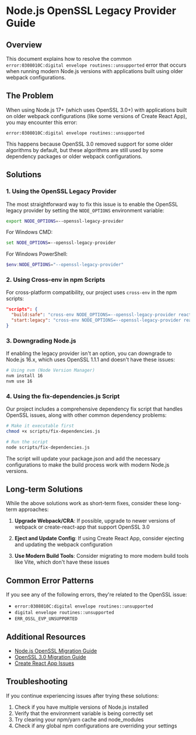 # Node.js OpenSSL Legacy Provider Guide

## Overview

This document explains how to resolve the common `error:0308010C:digital envelope routines::unsupported` error that occurs when running modern Node.js versions with applications built using older webpack configurations.

## The Problem

When using Node.js 17+ (which uses OpenSSL 3.0+) with applications built on older webpack configurations (like some versions of Create React App), you may encounter this error:

```
error:0308010C:digital envelope routines::unsupported
```

This happens because OpenSSL 3.0 removed support for some older algorithms by default, but these algorithms are still used by some dependency packages or older webpack configurations.

## Solutions

### 1. Using the OpenSSL Legacy Provider

The most straightforward way to fix this issue is to enable the OpenSSL legacy provider by setting the `NODE_OPTIONS` environment variable:

```bash
export NODE_OPTIONS=--openssl-legacy-provider
```

For Windows CMD:
```cmd
set NODE_OPTIONS=--openssl-legacy-provider
```

For Windows PowerShell:
```powershell
$env:NODE_OPTIONS="--openssl-legacy-provider"
```

### 2. Using Cross-env in npm Scripts

For cross-platform compatibility, our project uses `cross-env` in the npm scripts:

```json
"scripts": {
  "build:safe": "cross-env NODE_OPTIONS=--openssl-legacy-provider react-scripts build",
  "start:legacy": "cross-env NODE_OPTIONS=--openssl-legacy-provider react-scripts start"
}
```

### 3. Downgrading Node.js

If enabling the legacy provider isn't an option, you can downgrade to Node.js 16.x, which uses OpenSSL 1.1.1 and doesn't have these issues:

```bash
# Using nvm (Node Version Manager)
nvm install 16
nvm use 16
```

### 4. Using the fix-dependencies.js Script

Our project includes a comprehensive dependency fix script that handles OpenSSL issues, along with other common dependency problems:

```bash
# Make it executable first
chmod +x scripts/fix-dependencies.js

# Run the script
node scripts/fix-dependencies.js
```

The script will update your package.json and add the necessary configurations to make the build process work with modern Node.js versions.

## Long-term Solutions

While the above solutions work as short-term fixes, consider these long-term approaches:

1. **Upgrade Webpack/CRA**: If possible, upgrade to newer versions of webpack or create-react-app that support OpenSSL 3.0

2. **Eject and Update Config**: If using Create React App, consider ejecting and updating the webpack configuration

3. **Use Modern Build Tools**: Consider migrating to more modern build tools like Vite, which don't have these issues

## Common Error Patterns

If you see any of the following errors, they're related to the OpenSSL issue:

- `error:0308010C:digital envelope routines::unsupported`
- `digital envelope routines::unsupported`
- `ERR_OSSL_EVP_UNSUPPORTED`

## Additional Resources

- [Node.js OpenSSL Migration Guide](https://nodejs.org/api/crypto.html#crypto_crypto_settings)
- [OpenSSL 3.0 Migration Guide](https://www.openssl.org/docs/man3.0/man7/migration_guide.html)
- [Create React App Issues](https://github.com/facebook/create-react-app/issues/11562)

## Troubleshooting

If you continue experiencing issues after trying these solutions:

1. Check if you have multiple versions of Node.js installed
2. Verify that the environment variable is being correctly set
3. Try clearing your npm/yarn cache and node_modules
4. Check if any global npm configurations are overriding your settings 